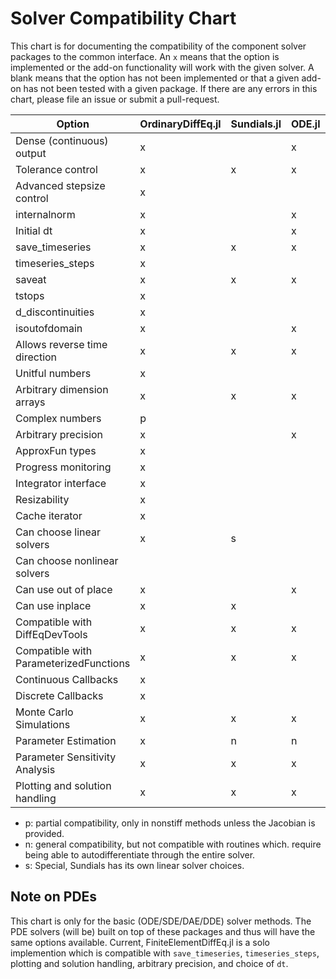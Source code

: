 # Solver Compatibility Chart

This chart is for documenting the compatibility of the component solver packages
to the common interface. An `x` means that the option is implemented or the
add-on functionality will work with the given solver. A blank means that
the option has not been implemented or that a given add-on has not been tested
with a given package. If there are any errors in this chart, please file an
issue or submit a pull-request.

| Option                                 | OrdinaryDiffEq.jl | Sundials.jl | ODE.jl | ODEInterface.jl | LSODA.jl | StochasticDiffEq.jl | DelayDiffEq.jl | DASKR.jl | DASSL.jl | ODEIterators.jl |
|----------------------------------------|-------------------|-------------|--------|-----------------|----------|---------------------|----------------|----------|----------|-----------------|
| Dense (continuous) output              | x                 |             | x      |                 |          | x                   | x              |          |          |                 |
| Tolerance control                      | x                 | x           | x      | x               | x        | x                   | x              | x        | x        | x               |
| Advanced stepsize control              | x                 |             |        | x               |          | x                   | x              |          |          |                 |
| internalnorm                           | x                 |             | x      |                 |          | x                   | x              |          |          |                 |
| Initial dt                             | x                 |             | x      | x               |          | x                   | x              |          |          |                 |
| save_timeseries                        | x                 | x           | x      |                 | x        | x                   | x              | x        |          |                 |
| timeseries_steps                       | x                 |             |        |                 |          | x                   | x              |          |          |                 |
| saveat                                 | x                 | x           | x      |                 | x        | x                   | x              | x        |          |                 |
| tstops                                 | x                 |             |        |                 |          | x                   | x              |          |          |                 |
| d_discontinuities                      | x                 |             |        |                 |          | x                   | x              |          |          |                 |
| isoutofdomain                          | x                 |             | x      |                 |          | x                   | x              |          |          |                 |
| Allows reverse time direction          | x                 | x           | x      | x               | x        | x                   | x              |          |          |                 |
| Unitful numbers                        | x                 |             |        |                 |          |                     | x              |          |          |                 |
| Arbitrary dimension arrays             | x                 | x           | x      | x               | x        | x                   | x              | x        | x        | x               |
| Complex numbers                        | p                 |             |        |                 |          | x                   | p              |          |          |                 |
| Arbitrary precision                    | x                 |             | x      |                 |          | x                   | x              |          | x        |                 |
| ApproxFun types                        | x                 |             |        |                 |          |                     | x              |          |          |                 |
| Progress monitoring                    | x                 |             |        |                 |          | x                   | x              |          |          |                 |
| Integrator interface                   | x                 |             |        |                 |          | x                   | x              |          |          |                 |
| Resizability                           | x                 |             |        |                 |          | x                   | x              |          |          |                 |
| Cache iterator                         | x                 |             |        |                 |          | x                   | x              |          |          |                 |
| Can choose linear solvers              | x                 | s           |        |                 |          | x                   | x              |          | x        |                 |
| Can choose nonlinear solvers           |                   |             |        |                 |          |                     |                |          | x        | x               |
| Can use out of place                   | x                 |             | x      |                 |          | x                   | x              |          | x        | x               |
| Can use inplace                        | x                 | x           |        | x               | x        | x                   | x              | x        | x        | x               |
| Compatible with DiffEqDevTools         | x                 | x           | x      | x               | x        | x                   | x              | x        |          |                 |
| Compatible with ParameterizedFunctions | x                 | x           | x      | x               | x        | x                   | x              | x        |          |                 |
| Continuous Callbacks                   | x                 |             |        |                 |          | x                   | x              |          | x        | x               |
| Discrete Callbacks                     | x                 |             |        |                 |          | x                   | x              |          |          | x               |
| Monte Carlo Simulations                | x                 | x           | x      | x               | x        | x                   | x              | x        |          | x               |
| Parameter Estimation                   | x                 | n           | n      | n               | n        |                     | x              |          | x        | x               |
| Parameter Sensitivity Analysis         | x                 | x           | x      | x               | x        |                     | x              |          |          |                 |
| Plotting and solution handling         | x                 | x           | x      | x               | x        | x                   | x              | x        |          |                 |

* p: partial compatibility, only in nonstiff methods unless the Jacobian is provided.
* n: general compatibility, but not compatible with routines which.
  require being able to autodifferentiate through the entire solver.
* s: Special, Sundials has its own linear solver choices.

## Note on PDEs

This chart is only for the basic (ODE/SDE/DAE/DDE) solver methods. The PDE
solvers (will be) built on top of these packages and thus will have the same
options available. Current, FiniteElementDiffEq.jl  is a solo implemention
which is compatible with `save_timeseries`, `timeseries_steps`, plotting and
solution handling, arbitrary precision, and choice of `dt`.
